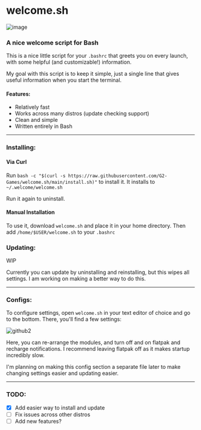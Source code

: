 # welcome.sh
![image](https://user-images.githubusercontent.com/72430668/188241809-fd94292e-23a4-4bba-bb76-82b863bbdddb.png)
### A nice welcome script for Bash
This is a nice little script for your `.bashrc` that greets you on every launch, with some helpful (and customizable!) information.

My goal with this script is to keep it simple, just a single line that gives useful information when you start the terminal.

#### Features:
- Relatively fast
- <span title="Please let me know of other things to support!">Works across many distros (update checking support)</span>
- Clean and simple
- Written entirely in Bash
<hr>

### Installing:
#### Via Curl
Run `bash -c "$(curl -s https://raw.githubusercontent.com/G2-Games/welcome.sh/main/install.sh)"` to install it. It installs to `~/.welcome/welcome.sh`

Run it again to uninstall.

#### Manual Installation
To use it, download `welcome.sh` and place it in your home directory. Then add `/home/$USER/welcome.sh` to your `.bashrc`

### Updating:
WIP

Currently you can update by uninstalling and reinstalling, but this wipes all settings. I am working on making a better way to do this.
<hr>

### Configs:
To configure settings, open `welcome.sh` in your text editor of choice and go to the bottom. There, you'll find a few settings:

![github2](https://user-images.githubusercontent.com/72430668/188288031-78727633-79da-42c4-8f1e-1fdafb9fe1a2.png)


Here, you can re-arrange the modules, and turn off and on flatpak and recharge notifications. I recommend leaving flatpak off as it makes startup incredibly slow. 

I'm planning on making this config section a separate file later to make changing settings easier and updating easier.
<hr>

### TODO:
- [x] Add easier way to install and update
- [ ] Fix issues across other distros
- [ ] Add new features?
